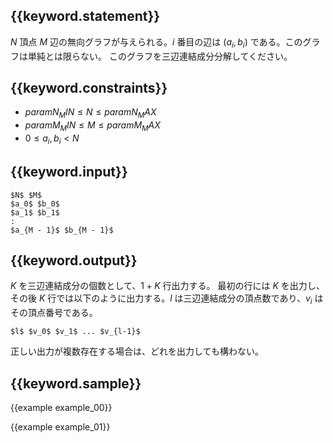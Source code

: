 ## {{keyword.statement}}
$N$ 頂点 $M$ 辺の無向グラフが与えられる。$i$ 番目の辺は $(a_i, b_i)$ である。このグラフは単純とは限らない。
このグラフを三辺連結成分分解してください。



## {{keyword.constraints}}

- ${{param N_MIN}} \leq N \leq {{param N_MAX}}$
- ${{param M_MIN}} \leq M \leq {{param M_MAX}}$
- $0 \leq a_i, b_i < N$

## {{keyword.input}}

~~~
$N$ $M$
$a_0$ $b_0$
$a_1$ $b_1$
:
$a_{M - 1}$ $b_{M - 1}$
~~~

## {{keyword.output}}

$K$ を三辺連結成分の個数として、$1 + K$ 行出力する。
最初の行には $K$ を出力し、その後 $K$ 行では以下のように出力する。$l$ は三辺連結成分の頂点数であり、$v_i$ はその頂点番号である。

~~~
$l$ $v_0$ $v_1$ ... $v_{l-1}$
~~~

正しい出力が複数存在する場合は、どれを出力しても構わない。


## {{keyword.sample}}

{{example example_00}}

{{example example_01}}
